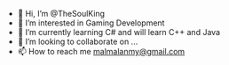 - 👋 Hi, I’m @TheSoulKing
- 👀 I’m interested in Gaming Development
- 🌱 I’m currently learning C# and will learn C++ and Java
- 💞️ I’m looking to collaborate on ...
- 📫 How to reach me malmalanmy@gmail.com

<!---
TheSoulKing/TheSoulKing is a ✨ special ✨ repository because its `README.md` (this file) appears on your GitHub profile.
You can click the Preview link to take a look at your changes.
--->
